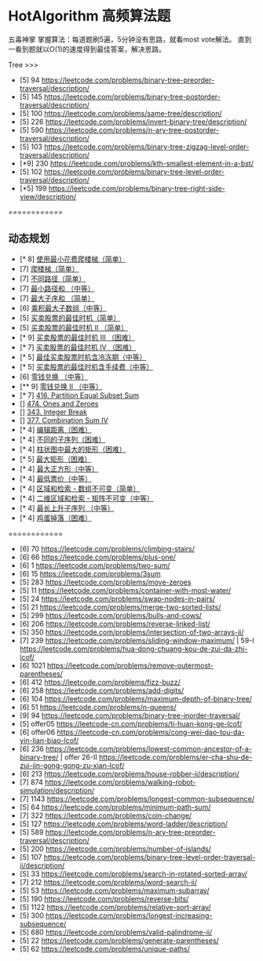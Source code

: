 # HotAlgorithm 高频算法题
五毒神掌 掌握算法：每道题刷5遍，5分钟没有思路，就看most vote解法。 直到一看到题就以O(1)的速度得到最佳答案，解决思路。

Tree >>>
- [5] 94 https://leetcode.com/problems/binary-tree-preorder-traversal/description/
- [5] 145 https://leetcode.com/problems/binary-tree-postorder-traversal/description/
- [5] 100 https://leetcode.com/problems/same-tree/description/
- [5] 226 https://leetcode.com/problems/invert-binary-tree/description/
- [5] 590 https://leetcode.com/problems/n-ary-tree-postorder-traversal/description/
- [5] 103 https://leetcode.com/problems/binary-tree-zigzag-level-order-traversal/description/
- [*9] 230 https://leetcode.com/problems/kth-smallest-element-in-a-bst/
- [5] 102 https://leetcode.com/problems/binary-tree-level-order-traversal/description/
- [*5] 199 https://leetcode.com/problems/binary-tree-right-side-view/description/

============

## 动态规划
- [* 8] [使用最小花费爬楼梯（简单）](https://leetcode.com/problems/min-cost-climbing-stairs/)
- [7] [爬楼梯（简单）](https://leetcode.com/problems/climbing-stairs/)
- [7] [不同路径（简单）](https://leetcode.com/problems/unique-paths/)
- [7] [最小路径和 （中等）](https://leetcode.com/problems/minimum-path-sum/)
- [7] [最大子序和 （简单）](https://leetcode.com/problems/maximum-subarray/)
- [6] [乘积最大子数组（中等）](https://leetcode.com/problems/maximum-product-subarray/)
- [5] [买卖股票的最佳时机（简单）](https://leetcode.com/problems/best-time-to-buy-and-sell-stock/)
- [5] [买卖股票的最佳时机 II （简单）](https://leetcode.com/problems/best-time-to-buy-and-sell-stock-ii/)
- [* 9] [买卖股票的最佳时机 III （困难）](https://leetcode.com/problems/best-time-to-buy-and-sell-stock-iii/)
- [* 7] [买卖股票的最佳时机 IV （困难）](https://leetcode.com/problems/best-time-to-buy-and-sell-stock-iv/)
- [* 5] [最佳买卖股票时机含冷冻期（中等）](https://leetcode.com/problems/best-time-to-buy-and-sell-stock-with-cooldown/)
- [* 5] [买卖股票的最佳时机含手续费（中等）](https://leetcode.com/problems/best-time-to-buy-and-sell-stock-with-transaction-fee/)
- [6] [零钱兑换 （中等）](https://leetcode.com/problems/coin-change/)
- [** 9] [零钱兑换 II （中等）](https://leetcode.com/problems/coin-change-2/)
- [* 7] [416. Partition Equal Subset Sum](https://leetcode.com/problems/partition-equal-subset-sum/)
- [] [474. Ones and Zeroes](https://leetcode.com/problems/ones-and-zeroes/)
- [] [343. Integer Break](https://leetcode.com/problems/integer-break/)
- [] [377. Combination Sum IV](https://leetcode.com/problems/combination-sum-iv/)
- [* 4] [编辑距离（困难）](https://leetcode.com/problems/edit-distance/)
- [* 4] [不同的子序列（困难）](https://leetcode.com/problems/distinct-subsequences/)
- [* 4] [柱状图中最大的矩形（困难）](https://leetcode.com/problems/largest-rectangle-in-histogram/)
- [* 5] [最大矩形（困难）](https://leetcode.com/problems/maximal-rectangle/)
- [* 4] [最大正方形（中等）](https://leetcode.com/problems/maximal-square/)
- [* 4] [最低票价（中等）](https://leetcode.com/problems/minimum-cost-for-tickets/)
- [* 4] [区域和检索 - 数组不可变（简单）](https://leetcode.com/problems/range-sum-query-immutable/)
- [* 4] [二维区域和检索 - 矩阵不可变（中等）](https://leetcode.com/problems/range-sum-query-2d-immutable/)
- [* 4] [最长上升子序列 （中等）](https://leetcode.com/problems/longest-increasing-subsequence/)
- [* 4] [鸡蛋掉落（困难）](https://leetcode.com/problems/super-egg-drop/)


============

- [6] 70   https://leetcode.com/problems/climbing-stairs/
- [6] 66   https://leetcode.com/problems/plus-one/
- [6] 1    https://leetcode.com/problems/two-sum/ 
- [6] 15   https://leetcode.com/problems/3sum
- [5] 283  https://leetcode.com/problems/move-zeroes
- [5] 11   https://leetcode.com/problems/container-with-most-water/
- [5] 24   https://leetcode.com/problems/swap-nodes-in-pairs/ 
- [5] 21   https://leetcode.com/problems/merge-two-sorted-lists/
- [5] 299  https://leetcode.com/problems/bulls-and-cows/ 
- [6] 206  https://leetcode.com/problems/reverse-linked-list/
- [5] 350  https://leetcode.com/problems/intersection-of-two-arrays-ii/
- [7] 239  https://leetcode.com/problems/sliding-window-maximum/ | 59-I https://leetcode.com/problems/hua-dong-chuang-kou-de-zui-da-zhi-lcof/ 
- [6] 1021 https://leetcode.com/problems/remove-outermost-parentheses/ 
- [6] 412  https://leetcode.com/problems/fizz-buzz/ 
- [6] 258  https://leetcode.com/problems/add-digits/ 
- [6] 104  https://leetcode.com/problems/maximum-depth-of-binary-tree/ 
- [6] 51   https://leetcode.com/problems/n-queens/ 
- [9] 94   https://leetcode.com/problems/binary-tree-inorder-traversal/
- [5] offer05 https://leetcode-cn.com/problems/ti-huan-kong-ge-lcof/
- [6] offer06 https://leetcode-cn.com/problems/cong-wei-dao-tou-da-yin-lian-biao-lcof/
- [6] 236 https://leetcode.com/problems/lowest-common-ancestor-of-a-binary-tree/ | offer 26-II https://leetcode.com/problems/er-cha-shu-de-zui-jin-gong-gong-zu-xian-lcof/
- [6] 213 https://leetcode.com/problems/house-robber-ii/description/
- [7] 874 https://leetcode.com/problems/walking-robot-simulation/description/ 
- [7] 1143 https://leetcode.com/problems/longest-common-subsequence/ 
- [5] 64 https://leetcode.com/problems/minimum-path-sum/ 
- [7] 322 https://leetcode.com/problems/coin-change/ 
- [5] 127 https://leetcode.com/problems/word-ladder/description/ 
- [5] 589 https://leetcode.com/problems/n-ary-tree-preorder-traversal/description/ 
- [5] 200 https://leetcode.com/problems/number-of-islands/ 
- [5] 107 https://leetcode.com/problems/binary-tree-level-order-traversal-ii/description/
- [5] 33 https://leetcode.com/problems/search-in-rotated-sorted-array/
- [7] 212 https://leetcode.com/problems/word-search-ii/ 
- [5] 53 https://leetcode.com/problems/maximum-subarray/ 
- [5] 190 https://leetcode.com/problems/reverse-bits/
- [5] 1122 https://leetcode.com/problems/relative-sort-array/ 
- [5] 300 https://leetcode.com/problems/longest-increasing-subsequence/ 
- [5] 680 https://leetcode.com/problems/valid-palindrome-ii/ 
- [5] 22 https://leetcode.com/problems/generate-parentheses/
- [5] 62 https://leetcode.com/problems/unique-paths/ 








